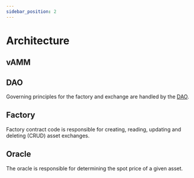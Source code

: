 ```yaml
---
sidebar_position: 2
---
```


# Architecture

## vAMM

## DAO

Governing principles for the factory and exchange are handled by the [DAO](/about/terminology.md#dao).

## Factory

Factory contract code is responsible for creating, reading, updating and deleting (CRUD) asset exchanges.

## Oracle

The oracle is responsible for determining the spot price of a given asset.
